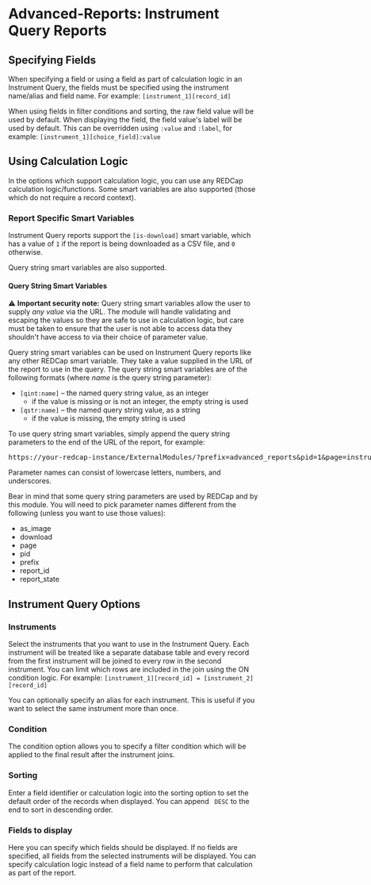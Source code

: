 # Advanced-Reports: Instrument Query Reports


## Specifying Fields

When specifying a field or using a field as part of calculation logic in an Instrument Query, the
fields must be specified using the instrument name/alias and field name. For example:
`[instrument_1][record_id]`

When using fields in filter conditions and sorting, the raw field value will be used by default.
When displaying the field, the field value's label will be used by default. This can be overridden
using `:value` and `:label`, for example: `[instrument_1][choice_field]:value`

## Using Calculation Logic

In the options which support calculation logic, you can use any REDCap calculation logic/functions.
Some smart variables are also supported (those which do not require a record context).

### Report Specific Smart Variables

Instrument Query reports support the `[is-download]` smart variable, which has a value of `1` if the
report is being downloaded as a CSV file, and `0` otherwise.

Query string smart variables are also supported.

#### Query String Smart Variables

:warning: **Important security note:**
Query string smart variables allow the user to supply *any value* via the URL. The module will
handle validating and escaping the values so they are safe to use in calculation logic, but care
must be taken to ensure that the user is not able to access data they shouldn't have access to via
their choice of parameter value.

Query string smart variables can be used on Instrument Query reports like any other REDCap smart
variable. They take a value supplied in the URL of the report to use in the query. The query string
smart variables are of the following formats (where *name* is the query string parameter):

* `[qint:name]` &ndash; the named query string value, as an integer
  * if the value is missing or is not an integer, the empty string is used
* `[qstr:name]` &ndash; the named query string value, as a string
  * if the value is missing, the empty string is used

To use query string smart variables, simply append the query string parameters to the end of the URL
of the report, for example:

<tt style="white-space:nowrap">https://your-redcap-instance/ExternalModules/?prefix=advanced_reports&pid=1&page=instrument_view&report_id=my_report<b>&my_parameter=AnExampleParameterValue</b></tt>

Parameter names can consist of lowercase letters, numbers, and underscores.

Bear in mind that some query string parameters are used by REDCap and by this module. You will need
to pick parameter names different from the following (unless you want to use those values):
* as_image
* download
* page
* pid
* prefix
* report_id
* report_state

## Instrument Query Options

### Instruments

Select the instruments that you want to use in the Instrument Query. Each instrument will be treated
like a separate database table and every record from the first instrument will be joined to every
row in the second instrument. You can limit which rows are included in the join using the ON
condition logic. For example: `[instrument_1][record_id] = [instrument_2][record_id]`

You can optionally specify an alias for each instrument. This is useful if you want to select the
same instrument more than once.

### Condition

The condition option allows you to specify a filter condition which will be applied to the final
result after the instrument joins.

### Sorting

Enter a field identifier or calculation logic into the sorting option to set the default order of
the records when displayed. You can append ` DESC` to the end to sort in descending order.

### Fields to display

Here you can specify which fields should be displayed. If no fields are specified, all fields from
the selected instruments will be displayed. You can specify calculation logic instead of a field
name to perform that calculation as part of the report.